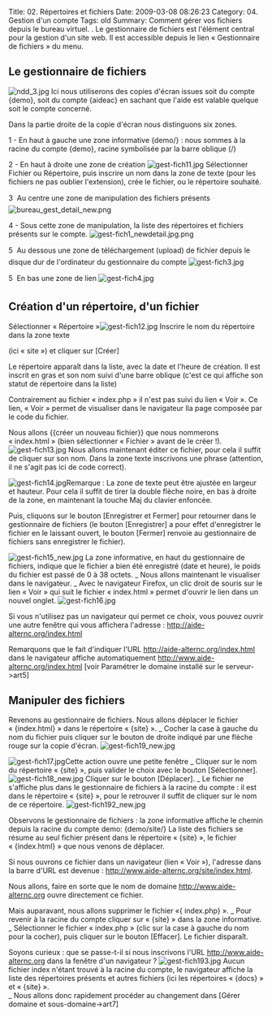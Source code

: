 Title: 02. Répertoires et fichiers 
Date: 2009-03-08 08:26:23
Category: 04. Gestion d'un compte
Tags: old
Summary: Comment gérer vos fichiers depuis le bureau virtuel. . Le gestionnaire de fichiers est l'élément central pour la gestion d'un site web.
Il est accessible depuis le lien « Gestionnaire de fichiers » du menu.

## Le gestionnaire de fichiers

<img src="/img/ndd_3.jpg" title="to complete" alt="ndd_3.jpg" />
Ici nous utiliserons des copies d'écran issues soit du compte {demo}, soit du compte {aideac} en sachant que l'aide est valable quelque soit le compte concerné.

Dans la partie droite de la copie d'écran nous distinguons six zones.

1 - En haut à gauche une zone informative {demo/} : nous sommes à la racine du compte {demo}, racine symbolisée par la barre oblique (/)

2 - En haut à droite une zone de création 
<img src="/img/gest-fich11.jpg" title="to complete" alt="gest-fich11.jpg" />
Sélectionner Fichier ou Répertoire, puis inscrire un nom dans la zone de texte (pour les fichiers ne pas oublier l'extension), crée le fichier, ou le répertoire souhaité.


3  Au centre une zone de manipulation des fichiers présents
<img src="/img/bureau_gest_detail_new.png" title="to complete" alt="bureau_gest_detail_new.png" />

4 - Sous cette zone de manipulation, la liste des répertoires et fichiers présents sur le compte.
<img src="/img/gest-fich1_newdetail.jpg.png" title="to complete" alt="gest-fich1_newdetail.jpg.png" />

5  Au dessous une zone de téléchargement (upload) de fichier depuis le disque dur de l'ordinateur du gestionnaire du compte
<img src="/img/gest-fich3.jpg" title="to complete" alt="gest-fich3.jpg" />

5  En bas une zone de lien
<img src="/img/gest-fich4.jpg" title="to complete" alt="gest-fich4.jpg" />

## Création d'un répertoire, d'un fichier

Sélectionner « Répertoire »<img src="/img/gest-fich12.jpg" title="to complete" alt="gest-fich12.jpg" />
Inscrire le nom du répertoire dans la zone texte

(ici « site ») et cliquer sur [Créer]

Le répertoire apparaît dans la liste, avec la date et l'heure de création.
Il est inscrit en gras et son nom suivi d'une barre oblique (c'est ce qui affiche son statut de répertoire dans la liste)

Contrairement au fichier « index.php » il n'est pas suivi du lien « Voir ». Ce lien, « Voir » permet de visualiser dans le navigateur lla page composée par le code du fichier.

Nous allons {{créer un nouveau fichier}} que nous nommerons « index.html » (bien sélectionner « Fichier » avant de le créer !).
<img src="/img/gest-fich13.jpg" title="to complete" alt="gest-fich13.jpg" />
Nous allons maintenant éditer ce fichier, pour cela il suffit de cliquer sur son nom. Dans la zone texte inscrivons une phrase (attention, il ne s'agit pas ici de code correct).

<img src="/img/gest-fich14.jpg" title="to complete" alt="gest-fich14.jpg" />Remarque :  La zone de texte peut être ajustée en largeur et hauteur. Pour cela il suffit de tirer la double flèche noire, en bas à droite de la zone, en maintenant la touche Maj du clavier enfoncée.

Puis, cliquons sur le bouton [Enregistrer et Fermer] pour retourner dans le gestionnaire de fichiers (le bouton [Enregistrer] a pour effet d'enregistrer le fichier en le laissant ouvert, le bouton [Fermer] renvoie au gestionnaire de fichiers sans enregistrer le fichier).

<img src="/img/gest-fich15_new.jpg" title="to complete" alt="gest-fich15_new.jpg" />
La zone informative, en haut du gestionnaire de fichiers, indique que le fichier a bien été enregistré (date et heure), le poids du fichier est passé de 0 à 38 octets.
_ Nous allons maintenant le visualiser dans le navigateur.
_ Avec le navigateur Firefox, un clic droit de souris sur le lien « Voir » qui suit le fichier « index.html » permet d'ouvrir le lien dans un nouvel onglet.
<img src="/img/gest-fich16.jpg" title="to complete" alt="gest-fich16.jpg" />

Si vous n'utilisez pas un navigateur qui permet ce choix, vous pouvez ouvrir une autre fenêtre qui vous affichera l'adresse : http://aide-alternc.org/index.html

Remarquons que le fait d'indiquer l'URL http://aide-alternc.org/index.html dans le navigateur affiche automatiquement  http://www.aide-alternc.org/index.html [voir Paramétrer le domaine installé sur le serveur->art5]    

## Manipuler des fichiers

Revenons au gestionnaire de fichiers.
Nous allons déplacer le fichier « {index.html} » dans le répertoire « {site} ».
_ Cocher la case à gauche du nom du fichier puis cliquer sur le bouton de droite indiqué par une flèche rouge sur la copie d'écran.
<img src="/img/gest-fich19_new.jpg" title="to complete" alt="gest-fich19_new.jpg" />

<img src="/img/gest-fich17.jpg" title="to complete" alt="gest-fich17.jpg" />Cette action ouvre une petite fenêtre 
_ Cliquer sur le nom du répertoire « {site} »,  puis valider le choix avec le bouton [Sélectionner].
<img src="/img/gest-fich18_new.jpg" title="to complete" alt="gest-fich18_new.jpg" />
Cliquer sur le bouton [Déplacer].
_ Le fichier ne s'affiche plus dans le gestionnaire de fichiers à la racine du compte : il est dans le répertoire « {site} », pour le retrouver il suffit de cliquer sur le nom de ce répertoire.
<img src="/img/gest-fich192_new.jpg" title="to complete" alt="gest-fich192_new.jpg" />

Observons le gestionnaire de fichiers : la zone informative affiche le chemin depuis la racine du compte demo: {demo/site/}
La liste des fichiers se résume au seul fichier présent dans le répertoire « {site} », le fichier « {index.html} » que nous venons de déplacer.

Si nous ouvrons ce fichier dans un navigateur (lien « Voir »), l'adresse dans la barre d'URL est devenue : http://www.aide-alternc.org/site/index.html.

Nous allons, faire en sorte que le nom de domaine  http://www.aide-alternc.org ouvre directement ce fichier. 

Mais auparavant, nous allons supprimer le fichier «{ index.php} ».
_ Pour revenir à la racine du compte cliquer sur « {site} » dans la zone informative.
_ Sélectionner le fichier « index.php » (clic sur la case à gauche du nom pour la cocher), puis cliquer sur le bouton [Effacer]. Le fichier disparaît.

Soyons curieux : que se passe-t-il si nous inscrivons l'URL  http://www.aide-alternc.org dans la fenêtre d'un navigateur ?
<img src="/img/gest-fich193.jpg" title="to complete" alt="gest-fich193.jpg" />
Aucun fichier index n'étant trouvé à la racine du compte, le navigateur affiche la liste des répertoires présents et autres fichiers  (ici les répertoires « {docs} » et « {site} ».  
_ Nous allons donc rapidement procéder au changement dans [Gérer domaine et sous-domaine->art7]

